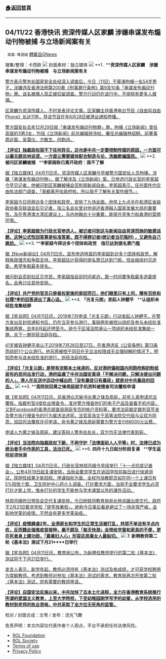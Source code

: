 ###  [:house:返回首頁](https://github.com/ourhimalayas/txt)
---


## 04/11/22 香港快讯 资深传媒人区家麟 涉嫌串谋发布煽动刊物被捕 与立场新闻案有关
` 英喜-粵語組` [轉載自GNews](https://gnews.org/zh-hans/2328681/)

搜集/整理：卡西欧
![](https://assets.gnews.org/wp-content/uploads/2022/04/0411fenmian.jpg)
封面素材：独立媒体
![](https://assets.gnews.org/wp-content/uploads/2022/04/2022-04-11-1.png)
**1.  ****资深传媒人区家麟　涉嫌串谋发布煽动刊物被捕　与立场新闻案有关**

[警方表示警务处国家安全处经深入调查后，今日（11日）于葵涌拘捕一名54岁男子，涉嫌违反香港法例第200章《刑事罪行条例》第9及10条「串谋发布煽动刊物」罪。该名被捕人现正被扣留调查。警方行动仍在进行中，不排除有更多人被捕。](https://www.hk01.com/突發/757528/資深傳媒人區家麟-涉嫌串謀發布煽動刊物被捕-與立場新聞案有關)

[区家麟为资深传媒人，不时发表评论文章。区家麟主持香港电台节目《自由风自由Phone》长达11年，导该节目在年6月28日被港台通知停播。](https://www.hk01.com/突發/757528/資深傳媒人區家麟-涉嫌串謀發布煽動刊物被捕-與立場新聞案有關)

[警方国安处去年12月29日就「串谋发布煽动刊物罪」罪，拘捕《立场新闻》曾任高层的3男3女，包括《立场新闻》前总编辑钟沛权、署任总编辑林绍桐、前董事周达智、吴霭仪、方敏生、何韵诗。](https://www.hk01.com/突發/757528/資深傳媒人區家麟-涉嫌串謀發布煽動刊物被捕-與立場新聞案有關)

**[【评论】独裁政权容不下任何异见，这也是中共一定要控制传媒的原因，一方面可以毫无顾忌地说谎，一方面让需要媒体配合制造与论，洗脑欺骗国民。](https://www.hk01.com/突發/757528/資深傳媒人區家麟-涉嫌串謀發布煽動刊物被捕-與立場新聞案有關)**
![](https://assets.gnews.org/wp-content/uploads/2022/04/2022-04-11-2.png)
**2. ****被问区家麟被捕****   ****李家超称已离开政府：我不了解**

[据【独立媒体】04月11日讯，资深传媒人区家麟今早被警方国安处人员拘捕，涉嫌「串谋发布煽动刊物」，据了解涉及《立场新闻》案。已参选行政长官的李家超今早见记者，他被问到区家麟被捕会否削弱新闻自由。李家超表示，任何案件均交由执法部门调查，「我都离开咗政府啦，所以我不了解有关案件细节。」](https://www.inmediahk.net/node/政經/被問區家麟被捕-李家超稱已離開政府：我唔了解)

[李家超今日将拜访多个团体和政党，安排了九场会面。他早上九点半在和港区省级政协委员联谊会后见记者，指三名会长曾对他讲述香港融入国家发展大局的重要性，及在粤港澳大湾区建设上，与内地融合十分重要，能提升竞争力和香港的营商环境。](https://www.inmediahk.net/node/政經/被問區家麟被捕-李家超稱已離開政府：我唔了解)

**[【评论】李家超做为行政长官参选人，被记者问到这与新闻自由背道而驰的敏感话题，这种公式性回答算是标准答案，既不得罪记者(想记者当花瓶时) ，又避免自己尴尬。](https://www.inmediahk.net/node/政經/被問區家麟被捕-李家超稱已離開政府：我唔了解)**
![](https://assets.gnews.org/wp-content/uploads/2022/04/2022-04-11-3.png)
**3. ****李家超今拜访多个团体和政党　指已达到提名票门槛**

[据【Now新闻台】04月11日讯，宣布参选特首的李家超到访多个团体和政党，解释施政理念和争取支持，李家超估计获得的提名票已达到门槛，但会继续约见选委，希望争取最多提名。](https://news.now.com/home/local/player?newsId=472461)

[被问到会否到社区见市民，李家超指目前时间紧迫，第一时间要争取最多选委提名，会再讨论其他安排。](https://news.now.com/home/local/player?newsId=472461)

**[【评论】共产党的官员只是极权家族的家奴而已，他们眼里只有上司，哪有百姓和社稷?李的回答道出了真心话。](https://news.now.com/home/local/player?newsId=472461)**
![](https://assets.gnews.org/wp-content/uploads/2022/04/2022-04-11-4.png)
**4. ****「光复元朗」发起人钟健平****   ****认组织未经批准集结罪**

[据【星岛网】04月11日讯，2019年7月申请「光复元朗」行动发起人钟健平，在警方发出反封信通知书后，仍在当天参与游行，事隔两年被控以组织及参与未经批准集结两罪，去年8月起还押至今。钟今于区域法院承认一项组织未经批准集结一罪，余下一罪则获法庭存档。](https://std.stheadline.com/realtime/article/1827799/即時-港聞-光復元朗-發起人鍾健平認組織未經批准集結罪-還押周三判刑)

[41岁被告钟健平承认于2019年7月26日至27日，在香港违反《公安条例》第13条而组织1个公众游行。他另原被控于同日在无合法权限或无合理辩解的情况下，明知而参与该未经批准的游行，则获法庭存档。](https://std.stheadline.com/realtime/article/1827799/即時-港聞-光復元朗-發起人鍾健平認組織未經批准集結罪-還押周三判刑)

**[【评论】「光复元朗」是带有浓郁本土味道的，反对港府偏袒国内同胞抢购奶粉纸尿布的民间自发行动，港府延袭了中共治国安真谛「不解决问题，只解决提出问题的人」，港人在反送中运动中喊出的「没有暴徒只有暴政」就是对中共暴政的回击。](https://std.stheadline.com/realtime/article/1827799/即時-港聞-光復元朗-發起人鍾健平認組織未經批准集結罪-還押周三判刑)**
![](https://assets.gnews.org/wp-content/uploads/2022/04/2022-04-11-5.png)
**5. ****高院驳回黄之锋周庭就手机资料被搜查司法覆核申请**

[据【星岛网】04月11日讯，前香港众志秘书长黄之锋及周庭，前年入禀申请司法覆核，指裁判官4度批出搜查令，准许警方搜查他们的电子产品及查看手机内容，又到Facebook的香港总部查阅周庭专页的帐户资料等，要求法庭裁定裁判官签发及警方执行搜查令的行为属违法违宪。法官高浩文于高等法院交代经与讼双方同意，驳回司法覆核许可申请，命令黄之锋及周庭需要为警方支付66000元讼费。](https://news.rthk.hk/rthk/ch/component/k2/1643436-20220411.htm)

[申请人为黄之锋及周庭，建议答辩人警务处处长，双方均无法律代表到庭。](https://news.rthk.hk/rthk/ch/component/k2/1643436-20220411.htm)

**[【评论】当法院向独裁政权下跪，不再守护「法律面前人人平等」时，法律已成为统治者手中作恶的工具，法治已死。](https://news.rthk.hk/rthk/ch/component/k2/1643436-20220411.htm)**
![](https://assets.gnews.org/wp-content/uploads/2022/04/2022-04-11-6.png)
**6. ****四月十九日起分阶段复课****   ****学生返校前须快测**

[据【独立媒体】04月11日讯，行政长官林郑月娥今早续举行「十一点抗疫记者会」，公布4月19日起复课安排，当局会要求学生在返回学校前每日进行快速测试，获阴性结果才能回校。停课指标方面，全校包括教职员如在同一个上课日有5%阳性个案，卫生防护中心将介入调查。打针要求方面，当局不会要求学生必须打针才能上学，惟未打针的学生不能参与学术课堂以外的课外活动。](https://www.inmediahk.net/node/教育/4月19日起分階段復課-學生返校前須快測)

[林郑月娥昨日预告会交代复课安排，今日她联同教育局局长杨润雄出席交代。政府于2月21日要求学校「提早放暑假」，她称今日事后看是避过了一场非常严峻、会影响学童的疫情，不然会有更多学童染疫。](https://www.inmediahk.net/node/教育/4月19日起分階段復課-學生返校前須快測)

**[【评论】疫情肆虐2年，全港家长和学生的正常生活被打乱，林郑不单没有半点内疚，反而籍此强推疫苗接种，毫不顾及「每天快测」会带给学童和家具的不便，更在死者身上建功勋，「最毒妇人心」形容这恶毒女人最贴切。](https://www.inmediahk.net/node/教育/4月19日起分階段復課-學生返校前須快測)**
![](https://assets.gnews.org/wp-content/uploads/2022/04/2022-04-11-7.png)
**7. ****新聘教师第二轮《基本法》测试下月****21****日举行**

[据【星岛网】04月11日讯，教育局公布，为新聘任教师举行的第二轮《基本法》测试将于下月21日举行。](https://news.rthk.hk/rthk/ch/component/k2/1643469-20220411.htm)

[发言人表示，新学年起，教师必须持有《基本法》测试及格成绩，才可获学校聘用为常额教师。考虑到教师对参加《基本法》测试的需求，教育局再次开放第二轮《基本法》测试，供有需要的教师申请。](https://news.rthk.hk/rthk/ch/component/k2/1643469-20220411.htm)

**[【评论】自国安法实施以来，中共加快了去本土化进程，全力在香港教育系统推行所谓的爱国主义教育，上至大学院校，下至幼稚园刚学写字的幼童，从学校选用的教材到老师的执业资格，中共采取了全方位无死角的监管。](https://news.rthk.hk/rthk/ch/component/k2/1643469-20220411.htm)**

校对 / 封面合成：文粤 / 发布：流光飞舞

 

免责声明：本文内容仅代表作者个人观点，平台不承担任何法律风险。

- [ROL Foundation](https://rolfoundation.org/)
- [ROL Society](https://rolsociety.org/)
- [Terms of use](https://gnews.org/terms-of-use-3/)
- [Privacy Policy](https://gnews.org/privacy-policy/)

